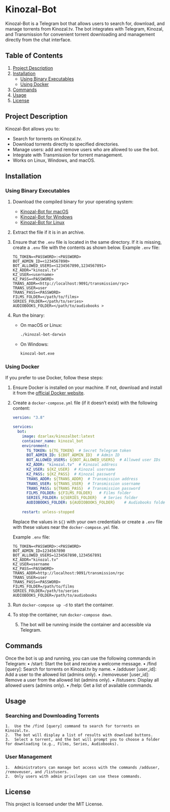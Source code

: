 # Kinozal-Bot

Kinozal-Bot is a Telegram bot that allows users to search for, download, and manage torrents from Kinozal.tv. The bot integrates with Telegram, Kinozal, and Transmission for convenient torrent downloading and management directly from the chat interface.

## Table of Contents
1. [Project Description](#project-description)
2. [Installation](#installation)
   - [Using Binary Executables](#using-binary-executables)
   - [Using Docker](#using-docker)
3. [Commands](#commands)
4. [Usage](#usage)
5. [License](#license)

## Project Description
Kinozal-Bot allows you to:
- Search for torrents on Kinozal.tv.
- Download torrents directly to specified directories.
- Manage users: add and remove users who are allowed to use the bot.
- Integrate with Transmission for torrent management.
- Works on Linux, Windows, and macOS.

## Installation

### Using Binary Executables

1. Download the compiled binary for your operating system:
   - [Kinozal-Bot for macOS](#)
   - [Kinozal-Bot for Windows](#)
   - [Kinozal-Bot for Linux](#)

2. Extract the file if it is in an archive.

3. Ensure that the `.env` file is located in the same directory. If it is missing, create a `.env` file with the contents as shown below.
 Example `.env` file:
    ```env
    TG_TOKEN=<PASSWORD>:<PASSWORD>
    BOT_ADMIN_ID=<1234567890>
    BOT_ALLOWED_USERS=<1234567890,1234567891>
    KZ_ADDR="kinozal.tv"
    KZ_USER=<username>
    KZ_PASS=<PASSWORD>
    TRANS_ADDR=<http://localhost:9091/transmission/rpc>
    TRANS_USER=user
    TRANS_PASS=<PASSWORD>
    FILMS_FOLDER=</path/to/films>
    SERIES_FOLDER=</path/to/series>
    AUDIOBOOKS_FOLDER=</path/to/audiobooks > 
    ```

4. Run the binary:
   - On macOS or Linux:
     ```bash
     ./kinozal-bot-darwin
     ```
   - On Windows:
     ```bash
     kinozal-bot.exe
     ```

### Using Docker

If you prefer to use Docker, follow these steps:

1. Ensure Docker is installed on your machine. If not, download and install it from the [official Docker website](https://www.docker.com/get-started).

2. Create a `docker-compose.yml` file (if it doesn’t exist) with the following content:

   ```yaml
   version: "3.8"

   services:
     bot:
       image: dzarlax/kinozalbot:latest
       container_name: kinozal_bot
       environment:
         TG_TOKEN: ${TG_TOKEN}  # Secret Telegram token
         BOT_ADMIN_ID: ${BOT_ADMIN_ID}  # Admin ID
         BOT_ALLOWED_USERS: ${BOT_ALLOWED_USERS}  # Allowed user IDs
         KZ_ADDR: "kinozal.tv"  # Kinozal address
         KZ_USER: ${KZ_USER}  # Kinozal username
         KZ_PASS: ${KZ_PASS}  # Kinozal password
         TRANS_ADDR: ${TRANS_ADDR}  # Transmission address
         TRANS_USER: ${TRANS_USER}  # Transmission username
         TRANS_PASS: ${TRANS_PASS}  # Transmission password
         FILMS_FOLDER: ${FILMS_FOLDER}   # Films folder
         SERIES_FOLDER: ${SERIES_FOLDER}   # Series folder
         AUDIOBOOKS_FOLDER: ${AUDIOBOOKS_FOLDER}    # Audiobooks folder
         
       restart: unless-stopped
    ```
   

   Replace the values in `${}` with your own credentials or create a `.env` file with these values near the `docker-compose.yml` file.

   Example `.env` file:
    ```env
    TG_TOKEN=<PASSWORD>:<PASSWORD>
    BOT_ADMIN_ID=1234567890
    BOT_ALLOWED_USERS=1234567890,1234567891
    KZ_ADDR="kinozal.tv"
    KZ_USER=username
    KZ_PASS=<PASSWORD>
    TRANS_ADDR=http://localhost:9091/transmission/rpc
    TRANS_USER=user
    TRANS_PASS=<PASSWORD>
    FILMS_FOLDER=/path/to/films
    SERIES_FOLDER=/path/to/series
    AUDIOBOOKS_FOLDER=/path/to/audiobooks  
    ```

3. Run `docker-compose up -d` to start the container.

4. To stop the container, run `docker-compose down`.

	5.	The bot will be running inside the container and accessible via Telegram.

## Commands

Once the bot is up and running, you can use the following commands in Telegram:
	•	/start: Start the bot and receive a welcome message.
	•	/find [query]: Search for torrents on Kinozal.tv by name.
	•	/adduser [user_id]: Add a user to the allowed list (admins only).
	•	/removeuser [user_id]: Remove a user from the allowed list (admins only).
	•	/listusers: Display all allowed users (admins only).
	•	/help: Get a list of available commands.

## Usage

### Searching and Downloading Torrents

	1.	Use the /find [query] command to search for torrents on Kinozal.tv.
	2.	The bot will display a list of results with download buttons.
	3.	Select a torrent, and the bot will prompt you to choose a folder for downloading (e.g., Films, Series, Audiobooks).

### User Management

	1.	Administrators can manage bot access with the commands /adduser, /removeuser, and /listusers.
	2.	Only users with admin privileges can use these commands.

## License

This project is licensed under the MIT License.